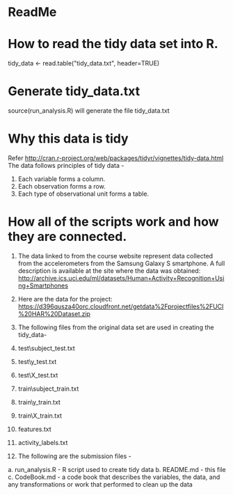 ReadMe
======

How to read the tidy data set into R.
======================================
tidy_data <- read.table("tidy_data.txt", header=TRUE)

Generate tidy_data.txt
======================
source(run_analysis.R) will generate the  file tidy_data.txt

Why this data is tidy
=====================
Refer http://cran.r-project.org/web/packages/tidyr/vignettes/tidy-data.html
The data follows principles of tidy data -

1. Each variable forms a column.
2. Each observation forms a row.
3. Each type of observational unit forms a table.

How all of the scripts work and how they are connected.  
=======================================================
1. The data linked to from the course website represent data collected from the accelerometers from the Samsung Galaxy S smartphone. A full description is available at the site where the data was obtained: 
http://archive.ics.uci.edu/ml/datasets/Human+Activity+Recognition+Using+Smartphones 

2. Here are the data for the project: 
https://d396qusza40orc.cloudfront.net/getdata%2Fprojectfiles%2FUCI%20HAR%20Dataset.zip 

3. The following files from the original data set are used in creating the tidy_data-

1. test\subject_test.txt
2. test\y_test.txt
3. test\X_test.txt
4. train\subject_train.txt
5. train\y_train.txt
6. train\X_train.txt
7. features.txt
8. activity_labels.txt

4. The following are the submission files -

a. run_analysis.R - R script used to create tidy data
b. README.md - this file
c. CodeBook.md - a code book that describes the variables, the data, and any transformations or work that performed to clean up the data 